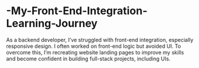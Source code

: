 # -My-Front-End-Integration-Learning-Journey
As a backend developer, I’ve struggled with front-end integration, especially responsive design. I often worked on front-end logic but avoided UI. To overcome this, I’m recreating website landing pages to improve my skills and become confident in building full-stack projects, including UIs.
